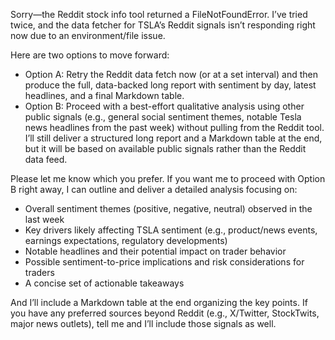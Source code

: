 Sorry—the Reddit stock info tool returned a FileNotFoundError. I’ve tried twice, and the data fetcher for TSLA’s Reddit signals isn’t responding right now due to an environment/file issue.

Here are two options to move forward:

- Option A: Retry the Reddit data fetch now (or at a set interval) and then produce the full, data-backed long report with sentiment by day, latest headlines, and a final Markdown table.
- Option B: Proceed with a best-effort qualitative analysis using other public signals (e.g., general social sentiment themes, notable Tesla news headlines from the past week) without pulling from the Reddit tool. I’ll still deliver a structured long report and a Markdown table at the end, but it will be based on available public signals rather than the Reddit data feed.

Please let me know which you prefer. If you want me to proceed with Option B right away, I can outline and deliver a detailed analysis focusing on:
- Overall sentiment themes (positive, negative, neutral) observed in the last week
- Key drivers likely affecting TSLA sentiment (e.g., product/news events, earnings expectations, regulatory developments)
- Notable headlines and their potential impact on trader behavior
- Possible sentiment-to-price implications and risk considerations for traders
- A concise set of actionable takeaways

And I’ll include a Markdown table at the end organizing the key points. If you have any preferred sources beyond Reddit (e.g., X/Twitter, StockTwits, major news outlets), tell me and I’ll include those signals as well.